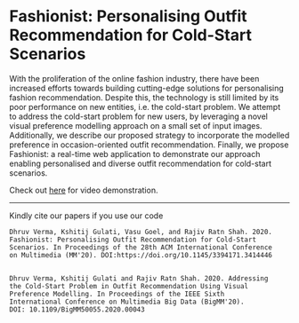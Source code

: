 # Fashionist: Personalising Outfit Recommendation for Cold-Start Scenarios

With the proliferation of the online fashion industry, there have been increased efforts towards building cutting-edge solutions for personalising fashion recommendation. Despite this, the technology is still limited by its poor performance on new entities, i.e. the cold-start problem. We attempt to address the cold-start problem for new users, by leveraging a novel visual preference modelling approach on a small set of input images. Additionally, we describe our proposed strategy to incorporate the modelled preference in occasion-oriented outfit recommendation. Finally, we propose Fashionist: a real-time web application to demonstrate our approach enabling personalised and diverse outfit recommendation for cold-start scenarios. 

Check out [here](https://youtu.be/kuKgPCkoPy0) for video demonstration.

---

Kindly cite our papers if you use our code 

	Dhruv Verma, Kshitij Gulati, Vasu Goel, and Rajiv Ratn Shah. 2020.
	Fashionist: Personalising Outfit Recommendation for Cold-Start 
	Scenarios. In Proceedings of the 28th ACM International Conference 
	on Multimedia (MM'20). DOI:https://doi.org/10.1145/3394171.3414446


	Dhruv Verma, Kshitij Gulati and Rajiv Ratn Shah. 2020. Addressing
	the Cold-Start Problem in Outfit Recommendation Using Visual 
	Preference Modelling. In Proceedings of the IEEE Sixth 
	International Conference on Multimedia Big Data (BigMM'20). 
	DOI: 10.1109/BigMM50055.2020.00043

